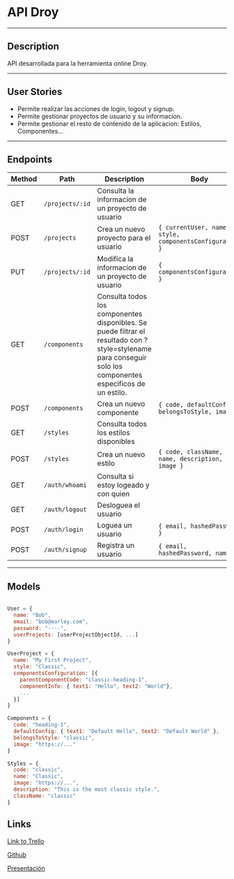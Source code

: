 # API Droy

* * *

## Description 

API desarrollada para la herramienta online Droy.

* * *

## User Stories

- Permite realizar las acciones de login, logout y signup. 
- Permite gestionar proyectos de usuario y su informacion. 
- Permite gestionar el resto de contenido de la aplicacion: Estilos, Componentes...

* * *

## Endpoints

| Method  | Path  | Description  | Body  |
|---|---|---|---|
| GET  | `/projects/:id`  | Consulta la informacion de un proyecto de usuario  |   |
| POST  | `/projects`  | Crea un nuevo proyecto para el usuario  | `{ currentUser, name, style, componentsConfiguration }`  |
| PUT  | `/projects/:id`  | Modifica la informacion de un proyecto de usuario  | `{ componentsConfiguration }`  |
| GET  | `/components`  | Consulta todos los componentes disponibles. Se puede filtrar el resultado con  ?style=stylename para conseguir solo los componentes especificos de un estilo. |  |
| POST  | `/components`  | Crea un nuevo componente  | `{ code, defaultConfig, belongsToStyle, image }` 
| GET  | `/styles`  | Consulta todos los estilos disponibles  |  |
| POST  | `/styles`  | Crea un nuevo estilo  | `{ code, className, name, description, image }` 
| GET  | `/auth/whoami`  | Consulta si estoy logeado y con quien  |  |
| GET  | `/auth/logout`  | Desloguea el usuario  |  |
| POST  | `/auth/login`  | Loguea un usuario  | `{ email, hashedPassword }` 
| POST  | `/auth/signup`  | Registra un usuario  | `{ email, hashedPassword, name }`

* * *

## Models

```javascript

User = {
  name: "Bob",
  email: "bob@marley.com",
  password: "····",
  userProjects: [userProjectObjectId, ...]
}

UserProject = {
  name: "My First Project",
  style: "Classic",
  componentsConfiguration: [{
    parentComponentCode: "classic-heading-1",
    componentInfo: { text1: "Hello", text2: "World"},
    ...
  }]
}

Components = {
  code: "heading-1",
  defaultConfig: { text1: "Default Hello", text2: "Default World" },
  belongsToStyle: "classic",
  image: "https://..."
}

Styles = {
  code: "classic",
  name: "Classic",
  image: "https://...",
  description: "This is the most classic style.",
  className: "classic"
}

```

## Links

[Link to Trello](https://trello.com/b/Krfo4Qp5/droy)

[Github](https://github.com/marcmnc7/droy)

[Presentación](https://docs.google.com/presentation/d/1uFGmgLAgxeSe85KBZDAyAb9DgJ9LqC1k4Wlm6_MQMug/edit#slide=id.p)

